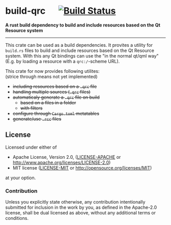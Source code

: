 
# build-qrc &emsp; [![Build Status](https://travis-ci.org/dathinab/build-qrc.svg?branch=master)](https://travis-ci.org/dathinab/build-qrc)

**A rust build dependency to build and include resources based on the Qt Resource system**

---

This crate can be used as a build dependencies. It provites a utility for
`build.rs` files to build and include resources based on the Qt Resource
system. With this any Qt bindings can use the "in the normal qt/qml way"
(E.g. by loading a resource with a `qrc:/`-scheme URL).

This crate for now provides following utilites:<br/>
(strice through means not yet implemented)

- ~~including resources based on a `.qrc` file~~
- ~~handling multiple sources (`.qrc` files)~~
- ~~automaticaly generate a `.qrc` file on build~~
  - ~~based on a files in a folder~~
  - ~~with filters~~
- ~~configure through `Cargo.toml` metatables~~
- ~~generate/use `.rcc` files~~

## License

Licensed under either of

 * Apache License, Version 2.0, ([LICENSE-APACHE](LICENSE-APACHE) or http://www.apache.org/licenses/LICENSE-2.0)
 * MIT license ([LICENSE-MIT](LICENSE-MIT) or http://opensource.org/licenses/MIT)

at your option.

### Contribution

Unless you explicitly state otherwise, any contribution intentionally submitted
for inclusion in the work by you, as defined in the Apache-2.0 license, shall be dual licensed as above, without any
additional terms or conditions.
